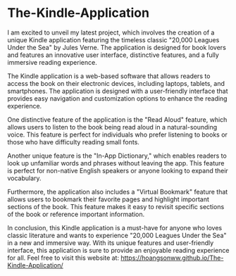 # The-Kindle-Application
I am excited to unveil my latest project, which involves the creation of a unique Kindle application featuring the timeless classic "20,000 Leagues Under the Sea" by Jules Verne. The application is designed for book lovers and features an innovative user interface, distinctive features, and a fully immersive reading experience.

The Kindle application is a web-based software that allows readers to access the book on their electronic devices, including laptops, tablets, and smartphones. The application is designed with a user-friendly interface that provides easy navigation and customization options to enhance the reading experience.

One distinctive feature of the application is the "Read Aloud" feature, which allows users to listen to the book being read aloud in a natural-sounding voice. This feature is perfect for individuals who prefer listening to books or those who have difficulty reading small fonts.

Another unique feature is the "In-App Dictionary," which enables readers to look up unfamiliar words and phrases without leaving the app. This feature is perfect for non-native English speakers or anyone looking to expand their vocabulary.

Furthermore, the application also includes a "Virtual Bookmark" feature that allows users to bookmark their favorite pages and highlight important sections of the book. This feature makes it easy to revisit specific sections of the book or reference important information.

In conclusion, this Kindle application is a must-have for anyone who loves classic literature and wants to experience "20,000 Leagues Under the Sea" in a new and immersive way. With its unique features and user-friendly interface, this application is sure to provide an enjoyable reading experience for all. Feel free to visit this website at: https://hoangsonww.github.io/The-Kindle-Application/
